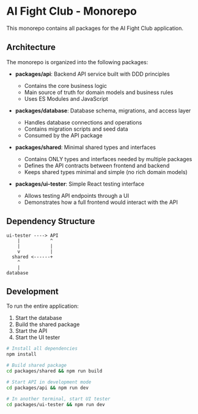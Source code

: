 # AI Fight Club - Monorepo

This monorepo contains all packages for the AI Fight Club application.

## Architecture

The monorepo is organized into the following packages:

- **packages/api**: Backend API service built with DDD principles
  - Contains the core business logic
  - Main source of truth for domain models and business rules
  - Uses ES Modules and JavaScript

- **packages/database**: Database schema, migrations, and access layer
  - Handles database connections and operations
  - Contains migration scripts and seed data
  - Consumed by the API package

- **packages/shared**: Minimal shared types and interfaces
  - Contains ONLY types and interfaces needed by multiple packages
  - Defines the API contracts between frontend and backend
  - Keeps shared types minimal and simple (no rich domain models)

- **packages/ui-tester**: Simple React testing interface
  - Allows testing API endpoints through a UI
  - Demonstrates how a full frontend would interact with the API

## Dependency Structure

```
ui-tester ----> API
    |           ^
    |           |
    v           |
  shared <------+
    ^
    |
database
```

## Development

To run the entire application:

1. Start the database
2. Build the shared package
3. Start the API
4. Start the UI tester

```bash
# Install all dependencies
npm install

# Build shared package
cd packages/shared && npm run build

# Start API in development mode
cd packages/api && npm run dev

# In another terminal, start UI tester
cd packages/ui-tester && npm run dev
``` 
